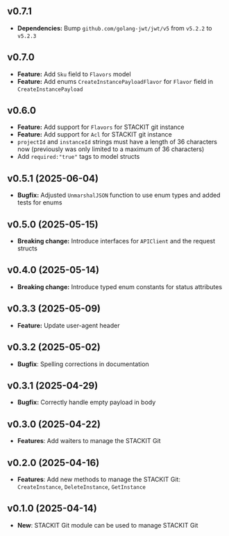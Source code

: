 ## v0.7.1
  - **Dependencies:** Bump `github.com/golang-jwt/jwt/v5` from `v5.2.2` to `v5.2.3`

## v0.7.0
- **Feature:** Add `Sku` field to `Flavors` model
- **Feature:** Add enums `CreateInstancePayloadFlavor` for `Flavor` field in `CreateInstancePayload`

## v0.6.0
- **Feature:** Add support for `Flavors` for STACKIT git instance
- **Feature:** Add support for `Acl` for STACKIT git instance
- `projectId` and `instanceId` strings must have a length of 36 characters now (previously was only limited to a maximum of 36 characters)
- Add `required:"true"` tags to model structs

## v0.5.1 (2025-06-04)
- **Bugfix:** Adjusted `UnmarshalJSON` function to use enum types and added tests for enums

## v0.5.0 (2025-05-15)
- **Breaking change:** Introduce interfaces for `APIClient` and the request structs

## v0.4.0 (2025-05-14)
- **Breaking change:** Introduce typed enum constants for status attributes

## v0.3.3 (2025-05-09)
- **Feature:** Update user-agent header

## v0.3.2 (2025-05-02)
- **Bugfix**: Spelling corrections in documentation

## v0.3.1 (2025-04-29)
- **Bugfix:** Correctly handle empty payload in body

## v0.3.0 (2025-04-22)
- **Features**: Add waiters to manage the STACKIT Git

## v0.2.0 (2025-04-16)
- **Features**: Add new methods to manage the STACKIT Git: `CreateInstance`, `DeleteInstance`, `GetInstance`

## v0.1.0 (2025-04-14)
- **New**: STACKIT Git module can be used to manage STACKIT Git

